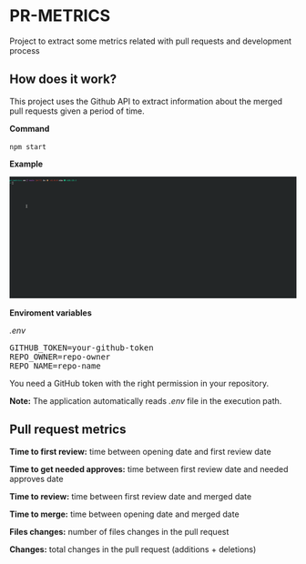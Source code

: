 # PR-METRICS

Project to extract some metrics related with pull requests and development process

## How does it work?

This project uses the Github API to extract information about the merged pull requests given a period of time.

**Command**

`npm start`

**Example**

![Example screencast](docs/example.gif)

**Enviroment variables**

_.env_

<pre>
GITHUB_TOKEN=your-github-token
REPO_OWNER=repo-owner
REPO_NAME=repo-name
</pre>

You need a GitHub token with the right permission in your repository.

**Note:** The application automatically reads _.env_ file in the execution path.

## Pull request metrics

**Time to first review:** time between opening date and first review date

**Time to get needed approves:** time between first review date and needed approves date

**Time to review:** time between first review date and merged date

**Time to merge:** time between opening date and merged date

**Files changes:** number of files changes in the pull request

**Changes:** total changes in the pull request (additions + deletions)

